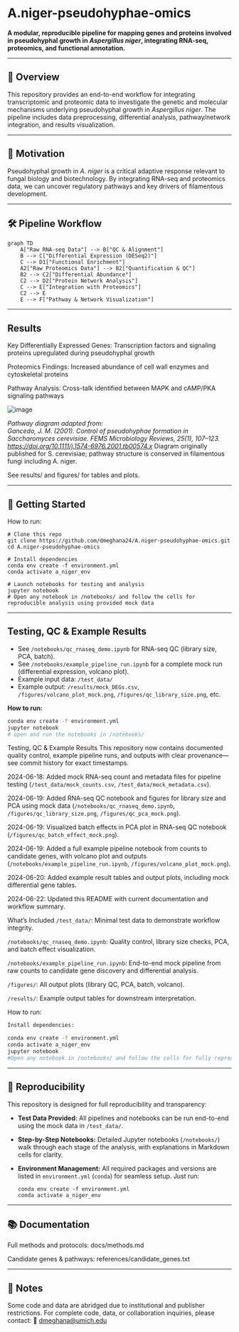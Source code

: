 # A.niger-pseudohyphae-omics

**A modular, reproducible pipeline for mapping genes and proteins involved in pseudohyphal growth in *Aspergillus niger*, integrating RNA-seq, proteomics, and functional annotation.**


---

## 🌟 Overview

This repository provides an end-to-end workflow for integrating transcriptomic and proteomic data to investigate the genetic and molecular mechanisms underlying pseudohyphal growth in *Aspergillus niger*. The pipeline includes data preprocessing, differential analysis, pathway/network integration, and results visualization.

---

## 🧬 Motivation

Pseudohyphal growth in *A. niger* is a critical adaptive response relevant to fungal biology and biotechnology. By integrating RNA-seq and proteomics data, we can uncover regulatory pathways and key drivers of filamentous development.

---

## 🛠️ Pipeline Workflow


```mermaid
graph TD
    A["Raw RNA-seq Data"] --> B["QC & Alignment"]
    B --> C["Differential Expression (DESeq2)"]
    C --> D1["Functional Enrichment"]
    A2["Raw Proteomics Data"] --> B2["Quantification & QC"]
    B2 --> C2["Differential Abundance"]
    C2 --> D2["Protein Network Analysis"]
    C --> E["Integration with Proteomics"]
    C2 --> E
    E --> F["Pathway & Network Visualization"]
```

---

##  Results
Key Differentially Expressed Genes: Transcription factors and signaling proteins upregulated during pseudohyphal growth

Proteomics Findings: Increased abundance of cell wall enzymes and cytoskeletal proteins

Pathway Analysis: Cross-talk identified between MAPK and cAMP/PKA signaling pathways

![image](https://github.com/user-attachments/assets/ec341c04-d42c-4b98-8214-431d2d36c881)

*Pathway diagram adapted from:  
Gancedo, J. M. (2001). Control of pseudohyphae formation in Saccharomyces cerevisiae. FEMS Microbiology Reviews, 25(1), 107–123. https://doi.org/10.1111/j.1574-6976.2001.tb00574.x*
Diagram originally published for S. cerevisiae; pathway structure is conserved in filamentous fungi including A. niger.

See results/ and figures/ for tables and plots.

---

## 🚀 Getting Started

How to run:

```
# Clone this repo
git clone https://github.com/dmeghana24/A.niger-pseudohyphae-omics.git
cd A.niger-pseudohyphae-omics

# Install dependencies
conda env create -f environment.yml
conda activate a_niger_env

# Launch notebooks for testing and analysis
jupyter notebook
# Open any notebook in /notebooks/ and follow the cells for reproducible analysis using provided mock data
```

---
## Testing, QC & Example Results

- See `/notebooks/qc_rnaseq_demo.ipynb` for RNA-seq QC (library size, PCA, batch).
- See `/notebooks/example_pipeline_run.ipynb` for a complete mock run (differential expression, volcano plot).
- Example input data: `/test_data/`
- Example output: `/results/mock_DEGs.csv`, `/figures/volcano_plot_mock.png`, `/figures/qc_library_size.png`, etc.

**How to run:**  
```bash
conda env create -f environment.yml
jupyter notebook
# open and run the notebooks in /notebooks/
```

Testing, QC & Example Results
This repository now contains documented quality control, example pipeline runs, and outputs with clear provenance—see commit history for exact timestamps.

2024-06-18: Added mock RNA-seq count and metadata files for pipeline testing (`/test_data/mock_counts.csv`, `/test_data/mock_metadata.csv`).

2024-06-19: Added RNA-seq QC notebook and figures for library size and PCA using mock data (`/notebooks/qc_rnaseq_demo.ipynb`, `/figures/qc_library_size.png`, `/figures/qc_pca_mock.png`).

2024-06-19: Visualized batch effects in PCA plot in RNA-seq QC notebook (`/figures/qc_batch_effect_mock.png`).

2024-06-19: Added a full example pipeline notebook from counts to candidate genes, with volcano plot and outputs (`/notebooks/example_pipeline_run.ipynb`, `/figures/volcano_plot_mock.png`).

2024-06-20: Added example result tables and output plots, including mock differential gene tables.

2024-06-22: Updated this README with current documentation and workflow summary.

What’s Included
`/test_data/`: Minimal test data to demonstrate workflow integrity.

`/notebooks/qc_rnaseq_demo.ipynb`: Quality control, library size checks, PCA, and batch effect visualization.

`/notebooks/example_pipeline_run.ipynb`: End-to-end mock pipeline from raw counts to candidate gene discovery and differential analysis.

`/figures/`: All output plots (library QC, PCA, batch, volcano).

`/results/`: Example output tables for downstream interpretation.

How to run:
```bash
Install dependencies:

conda env create -f environment.yml
conda activate a_niger_env
jupyter notebook
#Open any notebook in /notebooks/ and follow the cells for fully reproducible testing and analysis using provided mock data.
```

---

## 🔁 Reproducibility

This repository is designed for full reproducibility and transparency:

- **Test Data Provided:** All pipelines and notebooks can be run end-to-end using the mock data in `/test_data/`.
- **Step-by-Step Notebooks:** Detailed Jupyter notebooks (`/notebooks/`) walk through each stage of the analysis, with explanations in Markdown cells for clarity.
- **Environment Management:** All required packages and versions are listed in `environment.yml` (`conda`) for seamless setup. Just run:

  ```
  conda env create -f environment.yml
  conda activate a_niger_env
  ```


---

## 📚 Documentation
Full methods and protocols: docs/methods.md

Candidate genes & pathways: references/candidate_genes.txt

---
## 📢 Notes
Some code and data are abridged due to institutional and publisher restrictions.
For complete code, data, or collaboration inquiries, please contact:
📧 dmeghana@umich.edu

